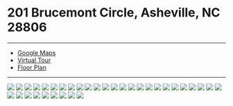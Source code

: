 # 201 Brucemont Circle, Asheville, NC 28806

---

* [Google Maps](https://www.google.com/maps/place/201+Brucemont+Cir,+Asheville,+NC+28806/@35.5813416,-82.5928407,17z/data=!4m5!3m4!1s0x88598c9309da5ddd:0x6262df168dd5752!8m2!3d35.5812797!4d-82.5906962)
* [Virtual Tour](https://unbranded.youriguide.com/201_brucemont_cir_asheville_nc/)
* [Floor Plan](./floorplan.pdf)

---

![](./01_front1.jpeg)
![](./02_front2.jpeg)
![](./03_front3.jpeg)
![](./04_front4.jpeg)
![](./05_porch1.jpeg)
![](./06_porch2.jpeg)
![](./07_entry.jpeg)
![](./08_living1.jpeg)
![](./09_living3.jpeg)
![](./10_living2.jpeg)
![](./11_dining1.jpeg)
![](./12_dining3.jpeg)
![](./13_kitchen1.jpeg)
![](./14_kitchen2.jpeg)
![](./15_kitchen3.jpeg)
![](./16_maryOffice.jpeg)
![](./17_downBath.jpeg)
![](./18_mainBR1.jpeg)
![](./19_mainBath1.jpeg)
![](./20_stairs.jpeg)
![](./21_landing1.jpeg)
![](./22_lanidng2.jpeg)
![](./23_upstairs.jpeg)
![](./24_andyOffice.jpeg)
![](./25_guestRoom.jpeg)
![](./26_extraRoom.jpeg)
![](./27_upBath.jpeg)
![](./28_backyard3.jpeg)
![](./29_deck.jpeg)
![](./30_backyard5.jpeg)
![](./31_backyard4.jpeg)
![](./32_backyard1.jpeg)
![](./33_backyard2.jpeg)
![](./34_garage.jpeg)

